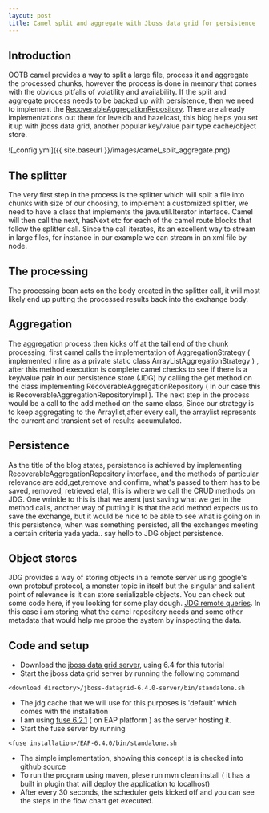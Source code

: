 ```yaml
---
layout: post
title: Camel split and aggregate with Jboss data grid for persistence
---
```


## Introduction

OOTB camel provides a way to split a large file, process it and aggregate the processed chunks, however the process
is done in memory that comes with the obvious pitfalls of volatility and availability. If the split and aggregate process
needs to be backed up with persistence, then we need to implement the [RecoverableAggregationRepository](
https://camel.apache.org/maven/camel-2.15.0/camel-core/apidocs/org/apache/camel/spi/RecoverableAggregationRepository.html).
There are already implementations out there for leveldb and hazelcast, this blog helps you set it up with jboss data grid,
another popular key/value pair type cache/object store.



![_config.yml]({{ site.baseurl }}/images/camel_split_aggregate.png)


## The splitter

The very first step in the process is the splitter which will split a file into chunks with size of our choosing, to implement
a customized splitter, we need to have a class that implements the java.util.Iterator interface. Camel will then
call the next, hasNext etc for each of the camel route blocks that follow the splitter call. Since the call iterates, its an
excellent way to stream in large files, for instance in our example we can stream in an xml file by node.

## The processing

The processing bean acts on the body created in the splitter call, it will most likely end up putting the processed results
back into the exchange body.

## Aggregation

The aggregation process then kicks off at the tail end of the chunk processing, first camel calls the implementation
of AggregationStrategy ( implemented inline as a private static class ArrayListAggregationStrategy ) , after this method execution
is complete camel checks to see if there is a key/value pair in our persistence store (JDG) by calling the get method on the class
implementing RecoverableAggregationRepository ( In our case this is RecoverableAggregationRepositoryImpl ).
The next step in the process would be a call to the add method on the same class, Since our strategy is to keep
aggregating to the Arraylist,after every call, the arraylist represents the current and transient set of results accumulated.

## Persistence

As the title of the blog states, persistence is achieved by implementing RecoverableAggregationRepository interface, and the methods
of particular relevance are add,get,remove and confirm, what's passed to them has to be saved, removed, retrieved etal, this is where
we call the CRUD methods on JDG. One wrinkle to this is that we arent just saving what we get in the method calls, another way of putting it is
that the add method expects us to save the exchange, but it would be nice to be able to see what is going on in this persistence, when was
something persisted, all the exchanges meeting a certain criteria yada yada.. say hello to JDG object persistence.

## Object stores

JDG provides a way of storing objects in a remote server using google's own protobuf protocol, a monster topic in itself but the singular and
salient point of relevance is it can store serializable objects. You can check out some code here, if you looking for some play dough.
[JDG remote queries](https://github.com/svsvenu/poc/tree/master/jdg-remote-query). In this case i am storing what the camel repository
needs and some other metadata that would help me probe the system by inspecting the data.

## Code and setup



- Download the [jboss data grid server](https://developers.redhat.com/download-manager/file/jboss-datagrid-6.4.0.GA.zip), using 6.4 for this
  tutorial
- Start the jboss data grid server by running the following command

```
<download directory>/jboss-datagrid-6.4.0-server/bin/standalone.sh
```

- The jdg cache that we will use for this purposes is 'default' which comes with the installation
- I am using [fuse 6.2.1](https://developers.redhat.com/download-manager/file/fuse-eap-installer-6.2.1.redhat-084.jar) ( on EAP platform ) as the server hosting it.
- Start the fuse server by running

```
<fuse installation>/EAP-6.4.0/bin/standalone.sh
```

- The simple implementation, showing this concept is is checked into github [source](https://github.com/svsvenu/poc/tree/master/camel-split-aggregate)
- To run the program using maven, plese run mvn clean install ( it has a built in plugin that will deploy the application to localhost)
- After every 30 seconds, the scheduler gets kicked off and you can see the steps in the flow chart get executed.